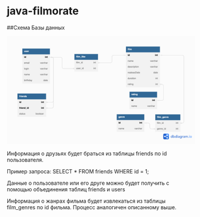 # java-filmorate

##Схема Базы данных

<picture>
  <img src="filmorate.png">
</picture>

Информация о друзьях будет браться из таблицы friends по id пользователя.

Пример запроса:
SELECT * 
FROM friends
WHERE id = 1;

Данные о пользователе или его друге можно будет получить с помощью объединения таблиц friends и users

Информация о жанрах фильма будет извлекаться из таблицы film_genres по id фильма. Процесс аналогичен описанному выше.

